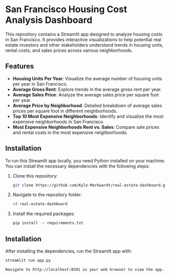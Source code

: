# San Francisco Housing Cost Analysis Dashboard

This repository contains a Streamlit app designed to analyze housing costs in San Francisco. It provides interactive visualizations to help potential real estate investors and other stakeholders understand trends in housing units, rental costs, and sales prices across various neighborhoods.

## Features

- **Housing Units Per Year**: Visualize the average number of housing units per year in San Francisco.
- **Average Gross Rent**: Explore trends in the average gross rent per year.
- **Average Sales Price**: Analyze the average sales price per square foot per year.
- **Average Price by Neighborhood**: Detailed breakdown of average sales prices per square foot in different neighborhoods.
- **Top 10 Most Expensive Neighborhoods**: Identify and visualize the most expensive neighborhoods in San Francisco.
- **Most Expensive Neighborhoods Rent vs. Sales**: Compare sale prices and rental costs in the most expensive neighborhoods.

## Installation

To run this Streamlit app locally, you need Python installed on your machine. You can install the necessary dependencies with the following steps:

1. Clone this repository:
   ```bash
   git clone https://github.com/Kyle-Markwardt/real-estate-dashboard.git

2. Navigate to the repository folder:
   ```bash
   cd real-estate-dashboard

3. Install the required packages:
   ``` bash
   pip install -r requirements.txt

## Installation
After installing the dependencies, run the Streamlit app with:
   ```bash
   streamlit run app.py

Navigate to http://localhost:8501 in your web browser to view the app.
